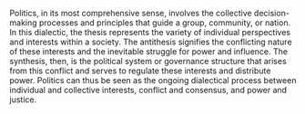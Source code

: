 

Politics, in its most comprehensive sense, involves the collective decision-making processes and principles that guide a group, community, or nation. In this dialectic, the thesis represents the variety of individual perspectives and interests within a society. The antithesis signifies the conflicting nature of these interests and the inevitable struggle for power and influence. The synthesis, then, is the political system or governance structure that arises from this conflict and serves to regulate these interests and distribute power. Politics can thus be seen as the ongoing dialectical process between individual and collective interests, conflict and consensus, and power and justice.
